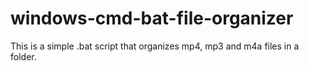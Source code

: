 # windows-cmd-bat-file-organizer
This is a simple .bat script that organizes mp4, mp3 and m4a files in a folder.
